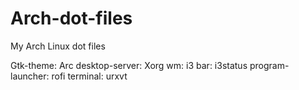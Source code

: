 # Arch-dot-files
My Arch Linux dot files

Gtk-theme: Arc
desktop-server: Xorg
wm: i3
bar: i3status 
program-launcher: rofi
terminal: urxvt

